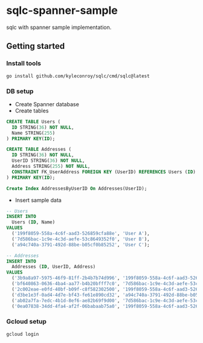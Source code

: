 # sqlc-spanner-sample
sqlc with spanner sample implementation.

## Getting started
### Install tools
```
go install github.com/kyleconroy/sqlc/cmd/sqlc@latest
```

### DB setup
- Create Spanner database
- Create tables

```sql
CREATE TABLE Users (
  ID STRING(36) NOT NULL,
  Name STRING(255)
) PRIMARY KEY(ID);

CREATE TABLE Addresses (
  ID STRING(36) NOT NULL,
  UserID STRING(36) NOT NULL,
  Address STRING(255) NOT NULL,
  CONSTRAINT FK_UserAddress FOREIGN KEY (UserID) REFERENCES Users (ID)
) PRIMARY KEY(ID);

Create Index AddressesByUserID On Addresses(UserID);
```

- Insert sample data

```sql
-- Users
INSERT INTO
  Users (ID, Name)
VALUES
  ('199f8059-558a-4c6f-aad3-526859cfa88e', 'User A'),
  ('7d586bac-1c9e-4c3d-aefe-53c8649352f0', 'User B'),
  ('a94c740a-3791-492d-88be-b05cf0b85252', 'User C');

-- Addresses
INSERT INTO
  Addresses (ID, UserID, Address)
VALUES
  ('3b9a8a97-5975-46f9-81ff-2b4b7b74d996', '199f8059-558a-4c6f-aad3-526859cfa88e', 'Address A'), -- User A
  ('bf640863-0636-4ba4-aa77-b4b20bfff7c0', '7d586bac-1c9e-4c3d-aefe-53c8649352f0', 'Address B'), -- User B
  ('2c002eae-e0fd-40bf-b09f-c8f582302500', '199f8059-558a-4c6f-aad3-526859cfa88e', 'Address C'), -- User A
  ('d3be1e3f-0ad4-4d7e-bf43-fe61e890cd32', 'a94c740a-3791-492d-88be-b05cf0b85252', 'Address D'), -- User C
  ('ab02a7fa-7edc-4b1d-8ef6-ae82b69f9d00', '7d586bac-1c9e-4c3d-aefe-53c8649352f0', 'Address E'), -- User B
  ('0ea07838-34dd-4fa4-af2f-06babaab75a0', '199f8059-558a-4c6f-aad3-526859cfa88e', 'Address F'); -- User A
```

### Gcloud setup
```
gcloud login
```
